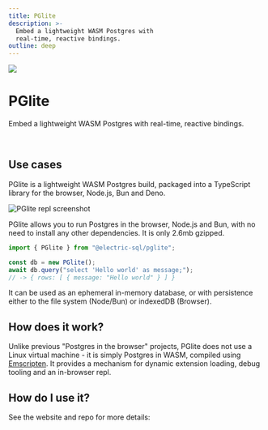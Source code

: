 ```yaml
---
title: PGlite
description: >-
  Embed a lightweight WASM Postgres with
  real-time, reactive bindings.
outline: deep
---
```


<script setup>
import { VPButton } from 'vitepress/theme-without-fonts'
</script>

<img src="/img/icons/pglite.svg" class="product-icon" />

# PGlite

Embed a lightweight WASM Postgres with
real-time, reactive bindings.

<VPButton
    href="https://pglite.dev"
    target="_blank"
    text="PGlite website ↗"
    theme="pglite"
/>
&nbsp;
<VPButton href="https://github.com/electric-sql/pglite"
    target="_blank"
    text="GitHub repo ↗"
    theme="alt"
/>

## Use cases

PGlite is a lightweight WASM Postgres build, packaged into a TypeScript library for the browser, Node.js, Bun and Deno.

<img src="https://raw.githubusercontent.com/electric-sql/pglite/main/screenshot.png"
    alt="PGlite repl screenshot"
/>

PGlite allows you to run Postgres in the browser, Node.js and Bun, with no need to install any other dependencies. It is only 2.6mb gzipped.

```js
import { PGlite } from "@electric-sql/pglite";

const db = new PGlite();
await db.query("select 'Hello world' as message;");
// -> { rows: [ { message: "Hello world" } ] }
```

It can be used as an ephemeral in-memory database, or with persistence either to the file system (Node/Bun) or indexedDB (Browser).

## How does it work?

Unlike previous "Postgres in the browser" projects, PGlite does not use a Linux virtual machine - it is simply Postgres in WASM, compiled using [Emscripten](https://en.wikipedia.org/wiki/Emscripten). It provides a mechanism for dynamic extension loading, debug tooling and an in-browser repl.

## How do I use it?

See the website and repo for more details:

<VPButton
    href="https://pglite.dev"
    target="_blank"
    text="PGlite website ↗"
    theme="pglite"
/>
&nbsp;
<VPButton href="https://github.com/electric-sql/pglite"
    target="_blank"
    text="GitHub repo ↗"
    theme="alt"
/>